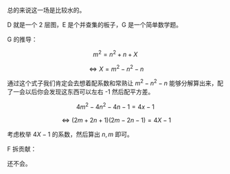 总的来说这一场是比较水的。

D 就是一个 2 层图，E 是个并查集的板子，G 是一个简单数学题。

G 的推导：

$$m ^ 2 = n ^ 2 + n + X$$

$$\Leftrightarrow X = m ^ 2 - n ^ 2 - n$$

通过这个式子我们肯定会去想着配系数和常熟让 $m ^ 2 - n ^ 2 - n$ 能够分解算出来，配了一会以后你会发现这东西可以左右 -1 然后配平方差。

$$4m ^ 2 - 4n ^ 2 - 4n - 1 = 4x - 1$$

$$\Leftrightarrow (2m + 2n + 1)(2m - 2n - 1) = 4X - 1$$

考虑枚举 $4X - 1$ 的系数，然后算出 $n, m$ 即可。

F 拆贡献：

还不会。
